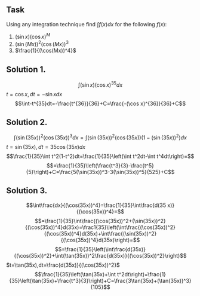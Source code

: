 ## Task 
Using any integration technique find $\int f(x)dx$ for the following $f(x):$
1. $(\sin x)(\cos x)^M$
2. $(\sin(Mx))^2(\cos(Mx))^3$
3. $\frac{1}{(\cos(Mx))^4}$
## Solution 1.
$$\int(\sin x)(\cos x)^{35}dx$$
$t=\cos x,dt=-\sin {x}dx$
$$\int-t^{35}dt=-\frac{t^{36}}{36}+C=\frac{-(\cos x)^{36}}{36}+C$$
## Solution 2.
$$\int(\sin(35x))^2(\cos(35x))^3dx=\int(\sin(35x))^2(\cos(35x))(1-(\sin(35x))^2)dx$$
$t=\sin(35x),dt=35\cos(35x)dx$
$$\frac{1}{35}\int t^2(1-t^2)dt=\frac{1}{35}\left(\int t^2dt-\int t^4dt\right)=$$
$$=\frac{1}{35}\left(\frac{t^3}{3}-\frac{t^5}{5}\right)+C=\frac{5(\sin(35x))^3-3(\sin(35x))^5}{525}+C$$
## Solution 3.
$$\int\frac{dx}{(\cos(35x))^4}=\frac{1}{35}\int\frac{d(35 x)}{(\cos(35x))^4}=$$$$=\frac{1}{35}\int\frac{(\cos(35x))^2+(\sin(35x))^2}{(\cos(35x))^4}d(35x)=\frac1{35}\left(\int\frac{(\cos(35x))^2}{(\cos(35x))^4}d(35x)+\int\frac{(\sin(35x))^2}{(\cos(35x))^4}d(35x)\right)=$$
$$=\frac{1}{35}\left(\int\frac{d(35x)}{(\cos(35x))^2}+\int(\tan(35x))^2\frac{d(35x)}{(\cos(35x))^2}\right)$$
$t=\tan(35x),dt=\frac{d(35x)}{(\cos(35x))^2}$
$$\frac{1}{35}\left(\tan(35x)+\int t^2dt\right)=\frac{1}{35}\left(\tan(35x)+\frac{t^3}{3}\right)+C=\frac{3\tan(35x)+(\tan(35x))^3}{105}$$